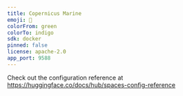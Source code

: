 ```yaml
---
title: Copernicus Marine
emoji: 👀
colorFrom: green
colorTo: indigo
sdk: docker
pinned: false
license: apache-2.0
app_port: 9588
---
```


Check out the configuration reference at https://huggingface.co/docs/hub/spaces-config-reference
